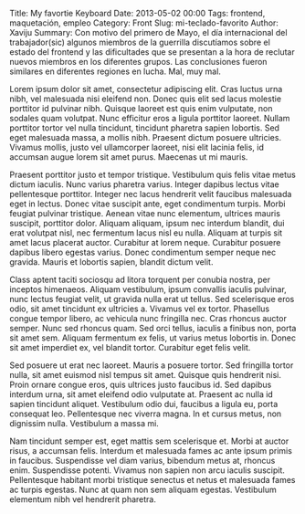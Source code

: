 Title: My favortie Keyboard
Date: 2013-05-02 00:00
Tags: frontend, maquetación, empleo
Category: Front
Slug: mi-teclado-favorito
Author: Xaviju
Summary: Con motivo del primero de Mayo, el día internacional del trabajador(sic) algunos miembros de la guerrilla discutíamos sobre el estado del frontend y las dificultades que se presentan a la hora de reclutar nuevos miembros en los diferentes grupos. Las conclusiones fueron similares en diferentes regiones en lucha. Mal, muy mal.


Lorem ipsum dolor sit amet, consectetur adipiscing elit. Cras luctus urna nibh, vel malesuada nisi eleifend non. Donec quis elit sed lacus molestie porttitor id pulvinar nibh. Quisque laoreet est quis enim vulputate, non sodales quam volutpat. Nunc efficitur eros a ligula porttitor laoreet. Nullam porttitor tortor vel nulla tincidunt, tincidunt pharetra sapien lobortis. Sed eget malesuada massa, a mollis nibh. Praesent dictum posuere ultricies. Vivamus mollis, justo vel ullamcorper laoreet, nisi elit lacinia felis, id accumsan augue lorem sit amet purus. Maecenas ut mi mauris.

Praesent porttitor justo et tempor tristique. Vestibulum quis felis vitae metus dictum iaculis. Nunc varius pharetra varius. Integer dapibus lectus vitae pellentesque porttitor. Integer nec lacus hendrerit velit faucibus malesuada eget in lectus. Donec vitae suscipit ante, eget condimentum turpis. Morbi feugiat pulvinar tristique. Aenean vitae nunc elementum, ultrices mauris suscipit, porttitor dolor. Aliquam aliquam, ipsum nec interdum blandit, dui erat volutpat nisl, nec fermentum lacus nisl eu nulla. Aliquam at turpis sit amet lacus placerat auctor. Curabitur at lorem neque. Curabitur posuere dapibus libero egestas varius. Donec condimentum semper neque nec gravida. Mauris et lobortis sapien, blandit dictum velit.

Class aptent taciti sociosqu ad litora torquent per conubia nostra, per inceptos himenaeos. Aliquam vestibulum, ipsum convallis iaculis pulvinar, nunc lectus feugiat velit, ut gravida nulla erat ut tellus. Sed scelerisque eros odio, sit amet tincidunt ex ultricies a. Vivamus vel ex tortor. Phasellus congue tempor libero, ac vehicula nunc fringilla nec. Cras rhoncus auctor semper. Nunc sed rhoncus quam. Sed orci tellus, iaculis a finibus non, porta sit amet sem. Aliquam fermentum ex felis, ut varius metus lobortis in. Donec sit amet imperdiet ex, vel blandit tortor. Curabitur eget felis velit.

Sed posuere ut erat nec laoreet. Mauris a posuere tortor. Sed fringilla tortor nulla, sit amet euismod nisl tempus sit amet. Quisque quis hendrerit nisi. Proin ornare congue eros, quis ultrices justo faucibus id. Sed dapibus interdum urna, sit amet eleifend odio vulputate at. Praesent ac nulla id sapien tincidunt aliquet. Vestibulum odio dui, faucibus a ligula eu, porta consequat leo. Pellentesque nec viverra magna. In et cursus metus, non dignissim nulla. Vestibulum a massa mi.

Nam tincidunt semper est, eget mattis sem scelerisque et. Morbi at auctor risus, a accumsan felis. Interdum et malesuada fames ac ante ipsum primis in faucibus. Suspendisse vel diam varius, bibendum metus at, rhoncus enim. Suspendisse potenti. Vivamus non sapien non arcu iaculis suscipit. Pellentesque habitant morbi tristique senectus et netus et malesuada fames ac turpis egestas. Nunc at quam non sem aliquam egestas. Vestibulum elementum nibh vel hendrerit pharetra.
